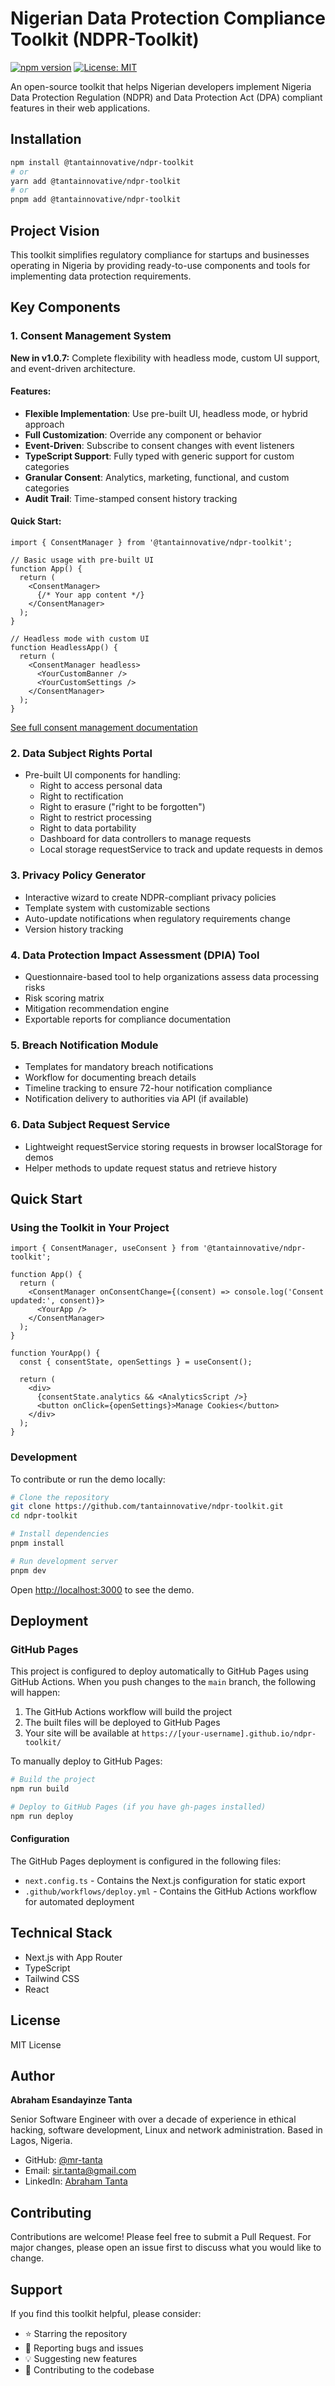 # Nigerian Data Protection Compliance Toolkit (NDPR-Toolkit)

[![npm version](https://img.shields.io/npm/v/@tantainnovative/ndpr-toolkit.svg)](https://www.npmjs.com/package/@tantainnovative/ndpr-toolkit)
[![License: MIT](https://img.shields.io/badge/License-MIT-yellow.svg)](https://opensource.org/licenses/MIT)

An open-source toolkit that helps Nigerian developers implement Nigeria Data Protection Regulation (NDPR) and Data Protection Act (DPA) compliant features in their web applications.

## Installation

```bash
npm install @tantainnovative/ndpr-toolkit
# or
yarn add @tantainnovative/ndpr-toolkit
# or
pnpm add @tantainnovative/ndpr-toolkit
```

## Project Vision

This toolkit simplifies regulatory compliance for startups and businesses operating in Nigeria by providing ready-to-use components and tools for implementing data protection requirements.

## Key Components

### 1. Consent Management System

**New in v1.0.7:** Complete flexibility with headless mode, custom UI support, and event-driven architecture.

#### Features:
- **Flexible Implementation**: Use pre-built UI, headless mode, or hybrid approach
- **Full Customization**: Override any component or behavior
- **Event-Driven**: Subscribe to consent changes with event listeners
- **TypeScript Support**: Fully typed with generic support for custom categories
- **Granular Consent**: Analytics, marketing, functional, and custom categories
- **Audit Trail**: Time-stamped consent history tracking

#### Quick Start:

```tsx
import { ConsentManager } from '@tantainnovative/ndpr-toolkit';

// Basic usage with pre-built UI
function App() {
  return (
    <ConsentManager>
      {/* Your app content */}
    </ConsentManager>
  );
}

// Headless mode with custom UI
function HeadlessApp() {
  return (
    <ConsentManager headless>
      <YourCustomBanner />
      <YourCustomSettings />
    </ConsentManager>
  );
}
```

[See full consent management documentation](./docs/CONSENT_MANAGEMENT.md)

### 2. Data Subject Rights Portal
- Pre-built UI components for handling:
  - Right to access personal data
  - Right to rectification
  - Right to erasure ("right to be forgotten")
  - Right to restrict processing
  - Right to data portability
  - Dashboard for data controllers to manage requests
  - Local storage requestService to track and update requests in demos

### 3. Privacy Policy Generator
- Interactive wizard to create NDPR-compliant privacy policies
- Template system with customizable sections
- Auto-update notifications when regulatory requirements change
- Version history tracking

### 4. Data Protection Impact Assessment (DPIA) Tool
- Questionnaire-based tool to help organizations assess data processing risks
- Risk scoring matrix
- Mitigation recommendation engine
- Exportable reports for compliance documentation

### 5. Breach Notification Module
- Templates for mandatory breach notifications
- Workflow for documenting breach details
- Timeline tracking to ensure 72-hour notification compliance
- Notification delivery to authorities via API (if available)
### 6. Data Subject Request Service
- Lightweight requestService storing requests in browser localStorage for demos
- Helper methods to update request status and retrieve history

## Quick Start

### Using the Toolkit in Your Project

```tsx
import { ConsentManager, useConsent } from '@tantainnovative/ndpr-toolkit';

function App() {
  return (
    <ConsentManager onConsentChange={(consent) => console.log('Consent updated:', consent)}>
      <YourApp />
    </ConsentManager>
  );
}

function YourApp() {
  const { consentState, openSettings } = useConsent();
  
  return (
    <div>
      {consentState.analytics && <AnalyticsScript />}
      <button onClick={openSettings}>Manage Cookies</button>
    </div>
  );
}
```

### Development

To contribute or run the demo locally:

```bash
# Clone the repository
git clone https://github.com/tantainnovative/ndpr-toolkit.git
cd ndpr-toolkit

# Install dependencies
pnpm install

# Run development server
pnpm dev
```

Open [http://localhost:3000](http://localhost:3000) to see the demo.

## Deployment

### GitHub Pages

This project is configured to deploy automatically to GitHub Pages using GitHub Actions. When you push changes to the `main` branch, the following will happen:

1. The GitHub Actions workflow will build the project
2. The built files will be deployed to GitHub Pages
3. Your site will be available at `https://[your-username].github.io/ndpr-toolkit/`

To manually deploy to GitHub Pages:

```bash
# Build the project
npm run build

# Deploy to GitHub Pages (if you have gh-pages installed)
npm run deploy
```

#### Configuration

The GitHub Pages deployment is configured in the following files:
- `next.config.ts` - Contains the Next.js configuration for static export
- `.github/workflows/deploy.yml` - Contains the GitHub Actions workflow for automated deployment

## Technical Stack

- Next.js with App Router
- TypeScript
- Tailwind CSS
- React

## License

MIT License

## Author

**Abraham Esandayinze Tanta**

Senior Software Engineer with over a decade of experience in ethical hacking, software development, Linux and network administration. Based in Lagos, Nigeria.

- GitHub: [@mr-tanta](https://github.com/mr-tanta)
- Email: sir.tanta@gmail.com
- LinkedIn: [Abraham Tanta](https://linkedin.com/in/abraham-tanta)

## Contributing

Contributions are welcome! Please feel free to submit a Pull Request. For major changes, please open an issue first to discuss what you would like to change.

## Support

If you find this toolkit helpful, please consider:
- ⭐ Starring the repository
- 🐛 Reporting bugs and issues
- 💡 Suggesting new features
- 🤝 Contributing to the codebase
